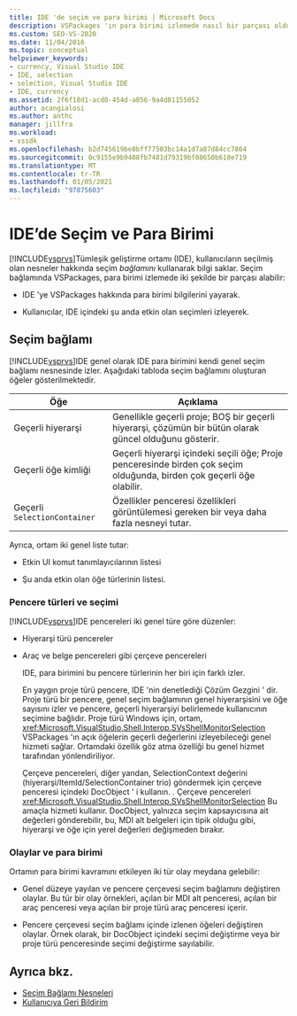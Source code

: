 ```yaml
---
title: IDE 'de seçim ve para birimi | Microsoft Docs
description: VSPackages 'ın para birimi izlemede nasıl bir parçası olduğunu öğrenin. Visual Studio IDE, seçim bağlamını kullanarak şu anda seçili nesneler hakkında bilgi tutar.
ms.custom: SEO-VS-2020
ms.date: 11/04/2016
ms.topic: conceptual
helpviewer_keywords:
- currency, Visual Studio IDE
- IDE, selection
- selection, Visual Studio IDE
- IDE, currency
ms.assetid: 2f6f18d1-acd8-454d-a856-9a4d81155052
author: acangialosi
ms.author: anthc
manager: jillfra
ms.workload:
- vssdk
ms.openlocfilehash: b2d745619be8bff77503bc14a1d7a87d84cc7864
ms.sourcegitcommit: 0c9155e9b9408fb7481d79319bf08650b610e719
ms.translationtype: MT
ms.contentlocale: tr-TR
ms.lasthandoff: 01/05/2021
ms.locfileid: "97875603"
---
```

# <a name="selection-and-currency-in-the-ide"></a>IDE’de Seçim ve Para Birimi
[!INCLUDE[vsprvs](../../code-quality/includes/vsprvs_md.md)]Tümleşik geliştirme ortamı (IDE), kullanıcıların seçilmiş olan nesneler hakkında seçim *bağlamını* kullanarak bilgi saklar. Seçim bağlamında VSPackages, para birimi izlemede iki şekilde bir parçası alabilir:

- IDE 'ye VSPackages hakkında para birimi bilgilerini yayarak.

- Kullanıcılar, IDE içindeki şu anda etkin olan seçimleri izleyerek.

## <a name="selection-context"></a>Seçim bağlamı
 [!INCLUDE[vsprvs](../../code-quality/includes/vsprvs_md.md)]IDE genel olarak IDE para birimini kendi genel seçim bağlamı nesnesinde izler. Aşağıdaki tabloda seçim bağlamını oluşturan öğeler gösterilmektedir.

|Öğe|Açıklama|
|-------------|-----------------|
|Geçerli hiyerarşi|Genellikle geçerli proje; BOŞ bir geçerli hiyerarşi, çözümün bir bütün olarak güncel olduğunu gösterir.|
|Geçerli öğe kimliği|Geçerli hiyerarşi içindeki seçili öğe; Proje penceresinde birden çok seçim olduğunda, birden çok geçerli öğe olabilir.|
|Geçerli `SelectionContainer`|Özellikler penceresi özellikleri görüntülemesi gereken bir veya daha fazla nesneyi tutar.|

 Ayrıca, ortam iki genel liste tutar:

- Etkin UI komut tanımlayıcılarının listesi

- Şu anda etkin olan öğe türlerinin listesi.

### <a name="window-types-and-selection"></a>Pencere türleri ve seçimi
 [!INCLUDE[vsprvs](../../code-quality/includes/vsprvs_md.md)]IDE pencereleri iki genel türe göre düzenler:

- Hiyerarşi türü pencereler

- Araç ve belge pencereleri gibi çerçeve pencereleri

  IDE, para birimini bu pencere türlerinin her biri için farklı izler.

  En yaygın proje türü pencere, IDE 'nin denetlediği Çözüm Gezgini ' dir. Proje türü bir pencere, genel seçim bağlamının genel hiyerarşisini ve öğe sayısını izler ve pencere, geçerli hiyerarşiyi belirlemede kullanıcının seçimine bağlıdır. Proje türü Windows için, ortam, <xref:Microsoft.VisualStudio.Shell.Interop.SVsShellMonitorSelection> VSPackages 'ın açık öğelerin geçerli değerlerini izleyebileceği genel hizmeti sağlar. Ortamdaki özellik göz atma özelliği bu genel hizmet tarafından yönlendiriliyor.

  Çerçeve pencereleri, diğer yandan, SelectionContext değerini (hiyerarşi/ItemId/SelectionContainer trio) göndermek için çerçeve penceresi içindeki DocObject ' i kullanın. . Çerçeve pencereleri <xref:Microsoft.VisualStudio.Shell.Interop.SVsShellMonitorSelection> Bu amaçla hizmeti kullanır. DocObject, yalnızca seçim kapsayıcısına ait değerleri gönderebilir, bu, MDI alt belgeleri için tipik olduğu gibi, hiyerarşi ve öğe için yerel değerleri değişmeden bırakır.

### <a name="events-and-currency"></a>Olaylar ve para birimi
 Ortamın para birimi kavramını etkileyen iki tür olay meydana gelebilir:

- Genel düzeye yayılan ve pencere çerçevesi seçim bağlamını değiştiren olaylar. Bu tür bir olay örnekleri, açılan bir MDI alt penceresi, açılan bir araç penceresi veya açılan bir proje türü araç penceresi içerir.

- Pencere çerçevesi seçim bağlamı içinde izlenen öğeleri değiştiren olaylar. Örnek olarak, bir DocObject içindeki seçimi değiştirme veya bir proje türü penceresinde seçimi değiştirme sayılabilir.

## <a name="see-also"></a>Ayrıca bkz.
- [Seçim Bağlamı Nesneleri](../../extensibility/internals/selection-context-objects.md)
- [Kullanıcıya Geri Bildirim](../../extensibility/internals/feedback-to-the-user.md)
